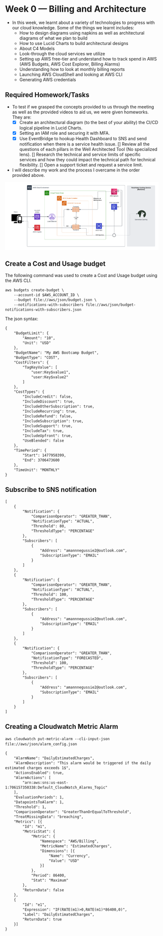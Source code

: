 # Week 0 — Billing and Architecture
- In this week, we learnt about a variety of technologies to progress with our cloud knowledge. Some of the things we learnt includes: 
    * How to design diagrams using napkins as well as architectural diagrams of what we plan to build
    * How to use Lucid Charts to build architectural designs
    * About C4 Models
    * Look-through the cloud services we utilize
    * Setting up AWS free-tier and understand how to track spend in AWS (AWS Budgets, AWS Cost Explorer, Billing Alarms)
    * Understanding how to look at monthly billing reports
    * Launching AWS CloudShell and looking at AWS CLI
    * Generating AWS credentials

## Required Homework/Tasks
- To test if we grasped the concepts provided to us through the meeting as well as the provided videos to aid us, we were given homeworks. They are:
    - [X] Create an architectural diagram (to the best of your ability) the CI/CD logical pipeline in Lucid Charts.
    - [X] Setting an IAM role and securing it with MFA.
    - [X] Use EventBridge to hookup Health Dashboard to SNS and send notification when there is a service health issue.
    [] Review all the questions of each pillars in the Well Architected Tool (No specialized lens).
    [] Research the technical and service limits of specific services and how they could impact the technical path for technical flexibility. 
    [] Open a support ticket and request a service limit.

- I will describe my work and the process I overcame in the order provided above.

![Diagram](assets/Application_Design(Logical-Diagram).png)

## Create a Cost and Usage budget

The following command was used to create a Cost and Usage budget using the AWS CLI.
```
aws budgets create-budget \
    --account-id $AWS_ACCOUNT_ID \
    --budget file://aws/json/budget.json \
    --notifications-with-subscribers file://aws/json/budget-notifications-with-subscribers.json
```
The json syntax:
```
{
    "BudgetLimit": {
        "Amount": "10",
        "Unit": "USD"
    },
    "BudgetName": "My AWS Bootcamp Budget",
    "BudgetType": "COST",
    "CostFilters": {
        "TagKeyValue": [
            "user:Key$value1",
            "user:Key$value2"
        ]
    },
    "CostTypes": {
        "IncludeCredit": false,
        "IncludeDiscount": true,
        "IncludeOtherSubscription": true,
        "IncludeRecurring": true,
        "IncludeRefund": false,
        "IncludeSubscription": true,
        "IncludeSupport": true,
        "IncludeTax": true,
        "IncludeUpfront": true,
        "UseBlended": false
    },
    "TimePeriod": {
        "Start": 1477958399,
        "End": 3706473600
    },
    "TimeUnit": "MONTHLY"
}
```

## Subscribe to SNS notification
```
[
    {
        "Notification": {
            "ComparisonOperator": "GREATER_THAN",
            "NotificationType": "ACTUAL",
            "Threshold": 80,
            "ThresholdType": "PERCENTAGE"
        },
        "Subscribers": [
            {
                "Address": "amannnegussie2@outlook.com",
                "SubscriptionType": "EMAIL"
            }
        ]
    },
    {
        "Notification": {
            "ComparisonOperator": "GREATER_THAN",
            "NotificationType": "ACTUAL",
            "Threshold": 100,
            "ThresholdType": "PERCENTAGE"
        },
        "Subscribers": [
            {
                "Address": "amannnegussie2@outlook.com",
                "SubscriptionType": "EMAIL"
            }
        ]
    },
    {
        "Notification": {
            "ComparisonOperator": "GREATER_THAN",
            "NotificationType": "FORECASTED",
            "Threshold": 100,
            "ThresholdType": "PERCENTAGE"
        },
        "Subscribers": [
            {
                "Address": "amannnegussie2@outlook.com",
                "SubscriptionType": "EMAIL"
            }
        ]
    }
]
```

## Creating a Cloudwatch Metric Alarm

`aws cloudwatch put-metric-alarm --cli-input-json file://aws/json/alarm_config.json`

```
{
    "AlarmName": "DailyEstimatedCharges",
    "AlarmDescription": "This alarm would be triggered if the daily estimated charges exceeds 1$",
    "ActionsEnabled": true,
    "AlarmActions": [
        "arn:aws:sns:us-east-1:706157350338:Default_CloudWatch_Alarms_Topic"
    ],
    "EvaluationPeriods": 1,
    "DatapointsToAlarm": 1,
    "Threshold": 1,
    "ComparisonOperator": "GreaterThanOrEqualToThreshold",
    "TreatMissingData": "breaching",
    "Metrics": [{
        "Id": "m1",
        "MetricStat": {
            "Metric": {
                "Namespace": "AWS/Billing",
                "MetricName": "EstimatedCharges",
                "Dimensions": [{
                    "Name": "Currency",
                    "Value": "USD"
                }]
            },
            "Period": 86400,
            "Stat": "Maximum"
        },
        "ReturnData": false
    },
    {
        "Id": "e1",
        "Expression": "IF(RATE(m1)>0,RATE(m1)*86400,0)",
        "Label": "DailyEstimatedCharges",
        "ReturnData": true
    }]
}
```
